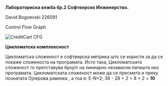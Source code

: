 **Лабораториска вежба бр.2 Софтверско Инженерство.**

David Bogoevski 226091

Control Flow Graph

![CreditCart CFG](https://github.com/AzureVolcano/SI_2024_lab2_226091/assets/163325967/e2ac83d3-76a9-4afa-b5f3-352f6db07e64)

**Цикломатска комплексност** 

Цикломатска сложеност е софтверска метрика што се користи за да се покаже сложеноста на програмата. 
Исто така, Цикломатската сложеност го претставува бројот на линеарно независни патишта низ програмата.
Цикломатската сложеност може да се пресмета и преку познатата Ојлерова равенка , а тоа е:
E-N+2;
36 - 28 + 2 
= 8 + 2 = **10**



